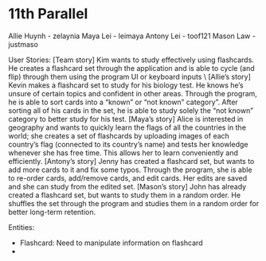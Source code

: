 # 11th Parallel

Allie Huynh - zelaynia
Maya Lei - leimaya
Antony Lei - toof121
Mason Law - justmaso

User Stories:
[Team story] Kim wants to study effectively using flashcards. He creates a flashcard set through the application and is able to cycle (and flip) through them using the program UI or keyboard inputs 
\\
[Allie’s story] Kevin makes a flashcard set to study for his biology test. He knows he’s unsure of certain topics and confident in other areas. Through the program, he is able to sort cards into a “known” or “not known” category”. After sorting all of his cards in the set, he is able to study solely the “not known” category to better study for his test.
[Maya’s story] Alice is interested in geography and wants to quickly learn the flags of all the countries in the world; she creates a set of flashcards by uploading images of each country’s flag (connected to its country’s name) and tests her knowledge whenever she has free time. This allows her to learn conveniently and efficiently.
[Antony’s story] Jenny has created a flashcard set, but wants to add more cards to it and fix some typos. Through the program, she is able to re-order cards, add/remove cards, and edit cards. Her edits are saved and she can study from the edited set.
[Mason’s story] John has already created a flashcard set, but wants to study them in a random order. He shuffles the set through the program and studies them in a random order for better long-term retention.

Entities:
- Flashcard: Need to manipulate information on flashcard
- 
